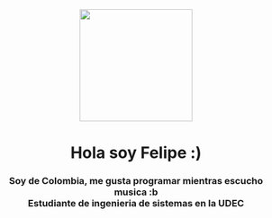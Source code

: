 <div id="header" align="center">
    <img align="center" src="https://media.tenor.com/1gfCwmVdMB8AAAAM/vaporwave.gif" width="200"/>
    <h1 align="center">Hola soy Felipe :)</h1>
    <h3 align="center">Soy de Colombia, me gusta programar mientras escucho musica :b<br>Estudiante de ingenieria de sistemas en la UDEC</h3>
</div>
<!--
**FeliEraso03/FeliEraso03** is a ✨ _special_ ✨ repository because its `README.md` (this file) appears on your GitHub profile.

Here are some ideas to get you started:

- 🔭 I’m currently working on ...
- 🌱 I’m currently learning ...
- 👯 I’m looking to collaborate on ...
- 🤔 I’m looking for help with ...
- 💬 Ask me about ...
- 📫 How to reach me: ...
- 😄 Pronouns: ...
- ⚡ Fun fact: ...
-->
